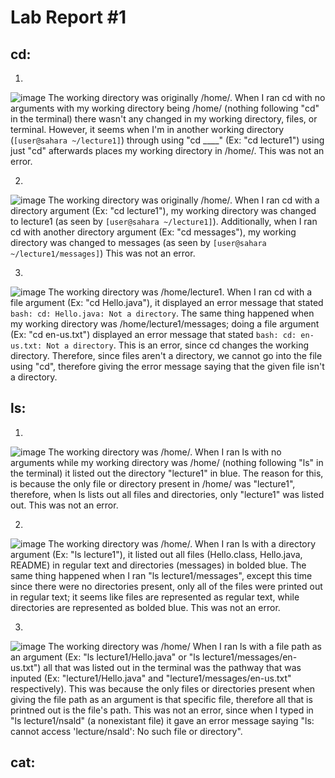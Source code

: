 # Lab Report #1

## cd:
1.
![image](https://github.com/Biehler1/cse15l-lab-reports/assets/103413662/27328f9b-5245-4b98-b844-da22a554b55f)
The working directory was originally /home/.
When I ran cd with no arguments with my working directory being /home/ (nothing following "cd" in the terminal) there wasn't any changed in my working directory, files, or terminal.
However, it seems when I'm in another working directory (`[user@sahara ~/lecture1]`) through using "cd ____" (Ex: "cd lecture1") using just "cd" afterwards places my working directory in /home/.
This was not an error. 

2.
![image](https://github.com/Biehler1/cse15l-lab-reports/assets/103413662/c79a85d6-5349-43bd-9c6a-cd8b2cf37108)
The working directory was originally /home/.
When I ran cd with a directory argument (Ex: "cd lecture1"), my working directory was changed to lecture1 (as seen by `[user@sahara ~/lecture1]`). Additionally, when I ran cd with another directory argument (Ex: "cd messages"), my working directory was changed to messages (as seen by `[user@sahara ~/lecture1/messages]`)
This was not an error.

3.
![image](https://github.com/Biehler1/cse15l-lab-reports/assets/103413662/02dca537-f263-426b-bd0c-5af9ae7e8fcc)
The working directory was /home/lecture1.
When I ran cd with a file argument (Ex: "cd Hello.java"), it displayed an error message that stated `bash: cd: Hello.java: Not a directory`. The same thing happened when my working directory was /home/lecture1/messages; doing a file argument (Ex: "cd en-us.txt") displayed an error message that stated `bash: cd: en-us.txt: Not a directory`.
This is an error, since cd changes the working directory. Therefore, since files aren't a directory, we cannot go into the file using "cd", therefore giving the error message saying that the given file isn't a directory.

## ls:
1.
![image](https://github.com/Biehler1/cse15l-lab-reports/assets/103413662/33b03ee6-b491-4922-9e06-bc0e71cf2d42)
The working directory was /home/.
When I ran ls with no arguments while my working directory was /home/ (nothing following "ls" in the terminal) it listed out the directory "lecture1" in blue. The reason for this, is because the only file or directory present in /home/ was "lecture1", therefore, when ls lists out all files and directories, only "lecture1" was listed out.
This was not an error.

2.
![image](https://github.com/Biehler1/cse15l-lab-reports/assets/103413662/4e253e06-1620-48f0-8304-de8cb8b030f6)
The working directory was /home/.
When I ran ls with a directory argument (Ex: "ls lecture1"), it listed out all files (Hello.class, Hello.java, README) in regular text and directories (messages) in bolded blue. The same thing happened when I ran "ls lecture1/messages", except this time since there were no directories present, only all of the files were printed out in regular text; it seems like files are represented as regular text, while directories are represented as bolded blue.
This was not an error.

3.
![image](https://github.com/Biehler1/cse15l-lab-reports/assets/103413662/5a306ee8-341a-4730-b5c8-801c51071a52)
The working directory was /home/
When I ran ls with a file path as an argument (Ex: "ls lecture1/Hello.java" or "ls lecture1/messages/en-us.txt") all that was listed out in the terminal was the pathway that was inputed (Ex: "lecture1/Hello.java" and "lecture1/messages/en-us.txt" respectively). This was because the only files or directories present when giving the file path as an argument is that specific file, therefore all that is printned out is the file's path.
This was not an error, since when I typed in "ls lecture1/nsald" (a nonexistant file) it gave an error message saying "ls: cannot access 'lecture/nsald': No such file or directory".

## cat:
